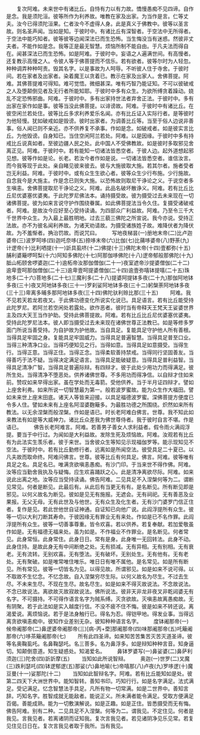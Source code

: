 <!-- { "loadSidebar": true } -->
　　复次阿难。未来世中有诸比丘。自恃有力以有力故。憍慢愚痴不见四谛。自作是念。我是须陀洹。彼等所作为利养故。唯教在家及出家。为当作是言。仁等丈夫。汝今已得须陀洹果。仁者汝今不虚得人身。此是真义于佛教中。彼等以圣言故。则名圣声闻。当如是知。于彼时中。有诸比丘有深智者。于空法中无所得者。于空法中能巧知者。彼等彼等边闻深法已而生恐怖。当生悔没当有迷惑。然彼非丈夫者。不能作如是念。我等正是最无智慧。烦恼所制不能自由。于凡夫法而得自在。闻甚深法已而生恐怖。如是阿难。于彼时中。妄语之人遍满世间。有高慢者。还复教示高慢之人。令彼人等于佛菩提而不信乐。若有欲者。彼等尔时为人轻忽。种种调弄种种呵责。毁其名字。以是事故为人呵辱。不听彼人住于寺舍。于彼时间。若在家者及出家者。染着魔王以贪着已。教示在家及出家人。舍佛菩提。阿难。其佛菩提难可得知。难可觉悟。微细甚深。唯有巧智乃能证知。不可以彼破戒之人及堕颠倒见者及无行者所能知耶。于彼时中多有众生。为欲所缚贪着躁动。娆乱不定恐怖邪曲。阿难。于彼时中。多有出家持世法者弃舍正法。于彼时中。多有出家在家作如是事。彼等当没此佛菩提。以诽谤故。阿难。于彼时中有诸比丘。在彼空闲兰若处住。彼等比丘多求利养爱乐名闻。亦有比丘证入实际行者。是等彼时为他轻慢。犹如破戒如是毁谤。彼时出家者。为调善比丘等。当至于俗人边说非善事。俗人闻已则不亲近。亦不供养复不承事。作如是念。如破戒者。如是彼实言比丘。为他毁谤。自身知已。当住空闲阿兰若处。阿难。以是因缘。于彼时中多有持戒比丘说真如者。至彼边疆人民之处。此中国人不受佛教故。如是彼时多取邪见舍离正见。阿难。于彼时中。若有能知一切诸法皆悉空者。于彼人边。起外道想起邪见想。彼等作如是论。长老。若汝今者作如是说。一切诸法皆悉空者。谁信汝言。而今我等现于此处。亲自睹见彼来彼去。彼与大施彼取大施。若其尔者。施者受者岂无利益。阿难。于彼时中。或有众生生欲心者。彼等众生少行布施。少行施故。自念我今是大施主。作是念已则失大施。以恐怖故则取尼干诤论之义。于说空者多生嗔恚。舍佛菩提取尼干诤论之义。阿难。此品名破坏散诤义。阿难。若有比丘比丘尼优婆塞优婆夷。于此陀罗尼佛法本。诵持摄受故。彼为摄受过去未来现在一切诸佛菩提。彼为如来言说守护作围绕眷属。如此佛菩提法当令久住。复摄受诸破戒者。阿难。是故汝今应好至心受持读诵。为四部众广利益故。阿难。乃至令三千大千世界中众生。为入最上最胜明地。过去三藐三佛陀之所宣说。我今亦说。受持正法故。亦不为彼名闻利养故。为诸天劝请故。为摄受诸族姓子故。难降伏者为降伏故。为不羞惭者。捔治罚故。而说咒曰。
　　写地夜梯昙(一)册地末帝(二)比卢迦婆帝(三)波罗呵哆(四)迦吒奈哆(五)捺哆末帝(六)比伽(七)比蒱哆婆帝(八)野荼(九)计逻帝(十)比利哂提(十一)訢具虱哜(十二)佛提(十三)佛陀末帝(十四)壹都弥(十五)脯利婆簸啰呵梨(十六)阿知多佛陀(十七)阿那伽哆佛陀(十八)逻帝郁般那佛陀(十九)胝山柘颐舍啰婆迦(二十)逾柘帝汝那伽僧伽(二十一)夜室遮帝沙提婆僧伽(二十二)逾卑壹呵那伽僧伽(二十三)逾卑壹呵提婆僧伽(二十四)逾壹弥嘻钵提嘻(二十五)珠地多(二十六)菩地多(二十七)三魔利多(二十八)提婆阿提钵多夜(二十九)那伽阿地钵多夜(三十)夜叉阿地钵多夜(三十一)罗刹娑阿地钵多夜(三十二)躬槃荼阿地钵多夜(三十三)卑离多晡多那阿地钵多夜(三十四)佛陀驮利赊比那(三十五)
　　阿难。我不见若天若龙若夜叉。于此佛功德变化所说实化说已。具足语言。若有比丘能受持此陀罗尼。若阿兰若空闲处若露处。欲作恶者。彼时当有帝释天王梵天王娑婆世界主及四大天王当作护助。受持此佛菩提故。阿难。若有比丘比丘尼优婆塞优婆夷。受持此陀罗尼法本。彼人即当摄受过去未来现在诸佛世尊正法教已。如是等修多罗面门所说当善受持。为自护故为护他故。当自具足。复能具足守护他人所有善根。当得具足牢固之身。复能具足牢固威力。当得具足普遍智慧。当得具足普至口业。当得三种清净口业。当得巧便知见之行。当得如意。当得具足如意摄受。当得生行。当得正意。当得正住。当得正念。当得柔软善持禁戒。当得同行坚固善友。当得善巧于法不疑。当得决定满足语言。当得具足能破疑意。当得具足普利益智。当得具足清净广智。当得具足普遍际辩。有四辩才。彼于此处少用功力而得满足。彼所生处。当得清净不堕恶处。供养诸佛世尊。不多用功而得净信。以自辩才住如来前。赞叹如来早得出家。虽在学处而无毒箭。受他供养。当于半月证四辩才。譬如上座舍利弗。如来所说一切智慧最为第一。般若波罗蜜故。能为众生作大福田。譬如未来世上座末田底。诸天人等皆来迎接。以具足福德波罗蜜。深佛菩提方便度已令多人住。譬如未来有上座名阿湿婆麴簸多。为最胜功德之所围绕。炽然如来所有教法。以无余涅槃而般涅槃。作如是语已。时长老阿难白佛言。世尊。我不知此如来教法有如是等大威神力。诸比丘众差我为佛世尊侍者。我于彼时自言不堪。作是语已。
　　佛告长老阿难言。阿难。若善男子善女人求利益者。假令雨火满阎浮提。要当于中行过。为闻如是大利益故。发除生死及烦恼故。阿难。汝观若有比丘有为此法实生羡乐者。彼于来世。当舍彼众生等知见示现福伽罗等。能示现知见不空法。于彼时中。若有比丘勤修行者。远离如是所闻空法。彼受具足二十夏已。以凡夫故而取命终。阿难问佛言。世尊。彼等比丘有何具足。佛言。阿难。彼等唯有具足之名。具足名已。唯满贪欲嗔恚愚痴。有沙门印。于当来世不得作佛。阿难。汝等应当勤舍我执及与疑悔。应生欢喜踊跃之心。此是清净离欲尽际。阿难。如来说此出离之地。汝等应当受持读诵。佛告阿难。二见具足不入涅槃何等为二。谓断见常见。何者是断见。此最后有。从此后有当更无有有。是名断见。所有断见即是邪见。以何义故名为断见。彼如是见无有施报。无遮会。无有祠祀。无有善恶及业果报。无父无母。无有此世及与他世。无有众生及化生者。无有沙门婆罗门信正住者。复作是见。若此世他世自证神通。自证知已向他广说。此阎浮提所有众生。彼等一切以大利刀断其寿命。于彼因缘无有罪业无有来处。作如是已不名作罪。此阎浮提所有众生。彼等一切善事尊重。皆令欢喜。若以供养。若复奉献。若加爱敬虽作如是。无有福德无福来处。虽为如是。不作福业不作罪业。是名断见。何者常见。此身常恒。此身常住。此身日日。常有是身。此身唯一无回转法。此身不动。此身住持。是故此身无有中间断绝之处。无有损减。无有异相。无有别相。无有衰老。无有流转。无别欢喜。无有堕法。无有破坏。无别处生。无有他有。无有老处。无有聚破。如是唯常唯住唯乐。唯日日有唯不属他。是名常见。如是所有断见。所有常见。彼等一切皆名为见。以得见故。所谓邪见。如是如来不说可得。以不取故不生忆念。不忆念故。自入涅槃穷尽生际。以何义故名为尽生。不过去生尽。不未来生尽。不现在生尽。故名尽生。如是如来不得灭故说法。不念故说法。不念已故说法。离欲故灭故寂故说法。佛所说法。彼非天非龙非夜叉非乾闼婆无有名字。不可摄持。不可得作语言名字为贼系缚。灭贪欲故。灭嗔恚故离愚痴故。无有阴聚。若于此法如是实入越度行信。不没不疲不住不悔。彼是如来不转还说。离渴爱说。离烦恼说。若于是法身触行已。得名为忍。得铠甲地。得发业事。当得远离贪欲嗔恚痴中。彼知作业差别无杂。彼知种种语言名字。
　　度钵阇那帝(一)候帝阇那帝(二)鼻逻婆帝阇那帝(三)[病-丙+垔]那阇那帝(四)味那阇那帝(五)吒簸阇那帝(六)哆茶簸阇那帝(七)
　　所有此四圣谛。如来知苦苦集苦灭苦灭道圣谛。彼等名奥鞠虱吒。名鼻鞠瑟吒。名三菩多。名为鼻浮多。如是辩知种种言音。知身逼切。知颠倒意道。知生疑惑处。知渴爱名。
　　鼻钵罗婆写(一)鼻娑婆(二)鼻萨利须迦(三)陀舍(四)訢訢摩(五)
　　当知如此所说智辩。
　　奥迦(一)世罗(二)叉魔(三)跌利瑟吒(四)钵逻郁逻(五)那娑(六)鼻地喻(七)帝嘻那(八)卢夜(九)罗哆逻(十)魔豆曼(十一)娑那陀(十二)
　　当知如此智辩名字。阿难。若有比丘能知如是处。彼第二四天下大洲世界中。能知智转。善知书印。巧知行行。如是名字满足。法式满足。受记满足。忆念智慧法手具足。凡所有物一切常满。如是二世界中。善知言辞。巧知名字。胜智成就无能敌者。能说正义。所未满者能令满足。受取方便满足百偈。善能成熟。能为一切敷演解说。如是正趣。如是正住。皆悉摄受而无有悔。佛告阿难。别有二种。二见具足不入涅槃。何等为二。谓我见。不定住见。何者是我见。言我见者。若离诸阴而证知我。复次言我见者。若见诸阴净见乐见常。若复见住见日日在。复次言我见者取于我所。当有我见。
